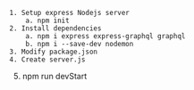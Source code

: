 	1. Setup express Nodejs server
		a. npm init
	2. Install dependencies
		a. npm i express express-graphql graphql
		b. npm i --save-dev nodemon
	3. Modify package.json
	4. Create server.js
  5. npm run devStart
